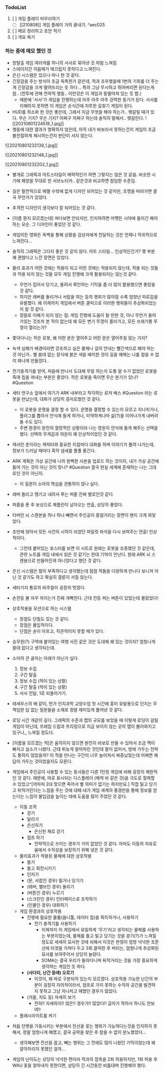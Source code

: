 ### TodoList
1.  [ ] 게임 플레이 마무리하기
	- [ ] [[210808]] 게임 플레이 거의 끝내기. ^aec025
2.  [ ] 메모 정리하고 초안 적기
3.  [ ] 개요 짜기

### 하는 중에 메모 했던 것
- 방탈출 게임 여러개를 하나의 서사로 묶어낸 것 처럼 느껴짐
- 스테이지간 이음매가 매끄럽지 못하다고 느껴진다.
- 은신 시스템은 있으나 마나 한 것 같다.
- 긴장감을 주는 방식이 조금 독특한거 같은데, 적과 조우했을때 1번의 기회를 더 주는게 긴장감을 크게 떨어뜨리는 듯 하다... 특히 그냥 무시하고 뛰어버리면 된다는게 참.. (전투에 관해 전략적 행동.. 이런것은 이 게임과 동떨어져 있는 듯 함.)
	- 때문에 '서사'가 게임을 진행하는데 아주 아주 아주 강력한 동기가 된다. 서사를 이해하지 못하면 이 게임은 순식간에 지루한 길찾기 게임이 된다.
- HUD를 최소화 한 것은 좋은데, 그래서 지금 무엇을 해야 하는가.. 헷갈릴 때가 있다. 무슨 기지? 무슨 기지? 어쩌구 저쩌구 하는데 솔직히 말해서.. 헷갈린다.
![[20210801224518_1.jpg]]
- 행동에 대한 결과가 명확하지 않은데, 아직 내가 바보라서 못하는건지 게임이 조금 불친절하게 제시하는건지 판단이 서지 않는다.

![[20210801232139_1.jpg]]

![[20210801232148_1.jpg]]

![[20210801232202_1.jpg]]

- 별개로 그래픽과 아트스타일이 매력적인가 하면 그렇지는 않은 것 같음. 비슷한 시기에 해양을 무대로 한 서브노티카.. 같은것과 비교하면 참담한 수준임.


- 길은 필연적으로 헤멜 수밖에 없게 디자인 되어있는 것 같지만, 조명을 따라가면 결국 무언가가 있었다.

- 추격전 디자인이 생각보다 잘 되어있는 것 같다.

- [이름 뭔지 모르겠는데] 쳐다보면 안되지만, 인지하려면 어쨋든 시야에 들이긴 해야하는 모순. 그 디자인이 좋았던 것 같다.

- 게임이든 영화든 독백을 통해 상황을 감상자에게 전달하는 것은 언제나 작위적으로 느껴진다...

- 솔직히 그래픽은 그다지 좋은 것 같지 않다. 아트 스타일... 인상적인건가? 몇 부분 꽤 괜찮다고 느낀 장면은 있었다.

- 물리 효과가 어떤 것에는 적용이 되고 어떤 것에는 적용되지 않는데, 적용 되는 것들과 적용 되지 않는 것들 모두 게임 진행에 크게 활용되지는 않는것 같다.
	- 무언가 집어서 당기고, 돌려서 확인하는 기믹을 좀 더 많이 활용했으면 좋았을 것 같다.
	- 하지만 레버를 돌리거나 서랍을 여는 등의 행위가 많아질 수록 엄청난 피로감을 유발했다. 왜 이제까지 게임에서 버튼 클릭으로 이러한 행위들이 추상화되었는지 알 것 같다.
	- 정말로 이해가 되지 않는 점: 게임 진행에 도움이 될 만한 것, 아니 무언가 들어가있는 것조차 본 적이 없는데 왜 모든 변기 뚜껑이 올라가고, 모든 쓰레기통 뚜껑이 열리는가?

- 쫓아다니는 작은 로봇, 왜 어떤 문은 열어주고 어떤 문은 열어주질 않는 거지?

- 녹색 심해가 배경이라면 강조하고 싶은 물체나 길의 안내는 빨간색으로 해야 하는 것 아닌가.. 별 쓸데 없는 장식에 붉은 색을 배치한 것이 길을 헤메는 나를 참을 수 없이 화나게 만들었다..

- 전기충격기를 얻어, 처음에 만나서 도대체 무얼 하는지 도통 알 수가 없었던 로봇을 죽여 칩을 꺼내는 부분은 좋았다. 작은 로봇을 죽이면 무슨 분기가 있나? #Question

- 세타 연구소 앞에서 여기가 ARK 내부라고 착각하는 로저 배스 #Question 라는 로봇을 만났는데, 대화가 상당히 흥미로웠던 것 같다.
	- 이 로봇을 운명을 결정 할 수 있다. 운명을 결정할 수 있는지 모르고 지나치거나, 플러그를 뽑아서 안식에 들게 하거나, 미약하게나마 삶(?)을 이어나가게 내버려 둘 수도 있다.
	- 주변 환경이 완전히 절망적인 상황이라 나는 영원히 안식에 들게 해주는 선택을 했다. 선택의 무게감과 여운이 꽤 인상적이었던 것 같다.

- 캐서린 춘이라는 캐릭터와 중요한 지점마다 대화를 하며 이야기가 풀려 나가는데, 정보가 드러날 때마다 흑막 냄새를 폴폴 풍긴다.

- ARK 계획은 가상 공간에 나의 완벽한 사본을 업로드 하는 것이지, 내가 가상 공간에 들어 가는 것이 아닌 것이 맞나? #Question 결국 현실 세계에 존재하는 나는 그대로인 것이 아닌지.
	- 이 질문이 소마의 핵심을 관통하지 않나 싶다.

- 레버 돌리고 땡기고 내려서 푸는 퍼즐 진짜 별로인것 같다. 

- 퍼즐을 푼 후 보상으로 제플린이 날아오는 연출, 상당히 좋았다.

- 타버린 뇌 스캔본을 하나 하나 빼면서 주인공이 중얼거리는 장면이 왠지 크게 와닿았다.

- 초반에 앉아서 모든 사건의 시작이 되었던 파일럿 좌석을 다시 보여주는 연출! 인상적이다.
	- 그런데 붙어있는 포스터를 보면 이 시트로 원래는 로봇을 조종했던 것 같은데, 관련 노트를 게임 내에서 읽은 것 같기는 한데 기억이 안난다. 원래 ARK 뇌 스캔용으로 만들어진게 아니었다고 했던 것 같다.

- 은신 시스템은 많이 부족하다고 생각됐는데 점점 적들을 다양하게 만나다 보니까 아닌 것 같기도 하고 확실히 결론이 서질 않는다.

- 세타기지 통로의 비주얼이 굉장히 멋졌다.

- 손전등 불 자꾸 꺼지는거 진짜 개빡친다. 근데 전등 켜는 버튼이 있었는데 몰랐었다!

- 상호작용을 모션으로 하는 시스템
	- 장점도 단점도 있는 것 같다.
	- 장점은 몰입적이다. 
	- 단점은 손이 아프고, 직관적이지 못할 때가 있다.

- 승무원(?) 구역에 붙어있는 여행 사진 같은 것은 도대체 왜 있는 것이지? 엄청나게 쓸데 없다고 생각되는데.

- 소마의 큰 골자는 아래가 아닌가 싶다.
	1. 정보 수집
	2. 구간 탈출
	3. 정보 수집 (적이 있는 상황)
	4. 구간 탈출 (적이 있는 상황)
	5. 서사 전달, 1로 되돌아가기.

- 테세우스의 배 같이, 먼가 인지과학 교양수업 첫 시간에 흥미 유발용으로 던지는 무책임한 답 없는 질문들을 소재로 정말 재미있게 풀어낸 것 같다.

- 로딩 시간 개같이 길다. 그래픽의 수준과 맵의 규모를 보았을 때 이렇게 로딩이 걸릴 게임이 아닌데, 프레임 드랍과 프리징으로 지금 보이지 않는 곳의 맵이 불러와지고 있구나,, 느껴질 정도다.

- [이름을 모르겠는 적]은 움직이지 않으면 완전히 바보로 만들 수 있어서 조금 맥이 빠지고 실소가 나왔다. 근데 뒤늦게 알아차린 것인데 팔이 없어서, 방에 가두는 전략도 통하지 않았을까? 이 적을 만나는 구간이 너무 늘어져서 짜증났었는데 어쩌면 해답이 가두는 것이었을지도 모른다.

- 게임에서 주인공이 사용할 수 있는 동사들은 다른 1인칭 게임에 비해 굉장히 제한적인 것 같다. 때문에, 따로 표시되는 디스플레이 (체력 바 같은 것)을 극도로 절제할 수 있었고^[어차피 2대 맞으면 죽어서 별 의미가 없기는 하지만요.] 직접 밀고 당기고 뒤적거린다는 느낌을 주는 것에 대해 내가 게임 세계의 풍경만을 통해 정보를 얻는다는 느낌이 몰입감을 높이는 데에 도움을 많이 주었던 것 같다.
	- 이동 조작
		- 걷기
		- 달리기
		- 은신하기
			- 은신한 채로 걷기
		- 점프 하기
			- 전략적으로 쓰이는 경우가 거의 없었던 것 같다. 아마도 이동의 자유로움에서 수직성을 보장하기 위해 넣은 것 같다.
	- 물리효과가 적용된 물체에 대한 상호작용
		- 들기
		- 들고 회전시키기
		- 던지기
		- (문, 서랍인 경우) 밀거나 당기기
		- (레버, 밸브인 경우) 돌리기
		- (버튼인 경우) 누르기
		- (스크린인 경우) 인터페이스로 조작하기
		- (인물인 경우) 대화하기
	- 게임 환경과의 상호작용
		- 진행에 필요한 물품(옴니툴, 데이터 칩)을 획득하거나, 사용하기
			- 전기 충격기를 사용하기
				- 이제까지 이 게임에서 유일하게 '무기'라고 생각되는 물체를 사용하는 부분이었는데, 물체를 들고 밀고 당기는 것을 광기(?)가 느껴질 정도로 세세히 묘사한 것에 비해서 이것은 판정이 엄청 넉넉한 조준 선에 타겟을 가져다 두고 3회 클릭한 후 버리는, 엄청나게 추상화된 묘사를 보여주어서 상당히 놀랐다. 
				- SOMA는 결국 우리가 돌아다니며 뒤적거리는 것을 가장 중요하게 생각하는 게임인 듯 하다.
		- **(사다리, 난간 등에) 오르기**
			- 이것이, 왜 따로 구분되어 있는지 모르겠다. 상호작용 가능한 난간의 부분이 굉장히 자의적이라서, 점프로 가지 못하는 수직의 공간을 발견하지 못하고 그냥 지나치고 헤맸던 경우가 많았다.
		- (거울, 지도 등) 자세히 보기
			- 전혀!! 자세하지!! 않은!! 경우가!! 많았다!! 글자가 작아서 하나도 안보여!!
	- 플래시라이트를 켜기


- 처음 던뱃을 가동시키는 부분에서 전선을 꽂는 행위가 가능하다는것을 인지하지 못해서, 정말 엄청나게 해맸고, 결국 공략을 찾은 후 참을 수 없이 분노했었다...
	- 생각해보면 전선을 꼽고, 빼는 행위는 그 전에도 많이 나왔던 기믹이었는데 왜 알아차리지 못했던 걸까... 

- 게임의 난이도는 상당히 넉넉한 편이라 적과의 접촉을 2회 허용하지만, 1회 허용 후 WAU 꽃을 찾아내지 못한다면, 상당히 긴 시간동안 비틀대며 진행해야 했다. 
  

  

